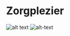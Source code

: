 # Zorgplezier
![alt text](http://i67.tinypic.com/1zl7kfq.jpg)
![alt-text](http://i67.tinypic.com/v7v0ab.jpg)
